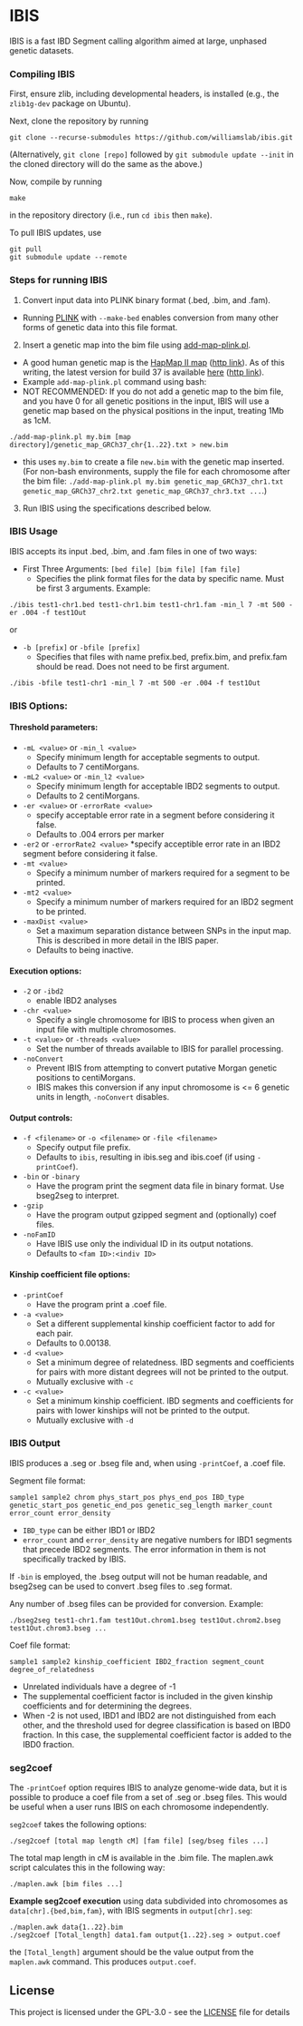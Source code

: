 # IBIS

IBIS is a fast IBD Segment calling algorithm aimed at large, unphased genetic datasets.

### Compiling IBIS

First, ensure zlib, including developmental headers, is installed (e.g., the `zlib1g-dev` package on Ubuntu).

Next, clone the repository by running

    git clone --recurse-submodules https://github.com/williamslab/ibis.git

(Alternatively, `git clone [repo]` followed by `git submodule update --init` in the cloned directory will do the same as the above.)

Now, compile by running

    make

in the repository directory (i.e., run `cd ibis` then `make`).

To pull IBIS updates, use

    git pull
    git submodule update --remote

### Steps for running IBIS

1. Convert input data into PLINK binary format (.bed, .bim, and .fam).
  * Running [PLINK](https://www.cog-genomics.org/plink2/) with `--make-bed` enables conversion from many other forms of genetic data into this file format.

2. Insert a genetic map into the bim file using [add-map-plink.pl](add-map-plink.pl).
  * A good human genetic map is the [HapMap II map](ftp://ftp.ncbi.nlm.nih.gov/hapmap/recombination/) ([http link](http://bit.ly/33s6XQG)). As of this writing, the latest version for build 37 is available [here](ftp://ftp.ncbi.nlm.nih.gov/hapmap/recombination/2011-01_phaseII_B37/genetic_map_HapMapII_GRCh37.tar.gz) ([http link](http://bit.ly/2QuvNu9)).
  * Example `add-map-plink.pl` command using bash:
  * NOT RECOMMENDED: If you do not add a genetic map to the bim file, and you have 0 for all genetic positions in the input, IBIS will use a genetic map based on the physical positions in the input, treating 1Mb as 1cM.
```
./add-map-plink.pl my.bim [map directory]/genetic_map_GRCh37_chr{1..22}.txt > new.bim
```
  * this uses `my.bim` to create a file `new.bim` with the genetic map inserted. (For non-bash environments, supply the file for each chromosome after the bim file: `./add-map-plink.pl my.bim genetic_map_GRCh37_chr1.txt genetic_map_GRCh37_chr2.txt genetic_map_GRCh37_chr3.txt ...`.)

3. Run IBIS using the specifications described below.

### IBIS Usage

IBIS accepts its input .bed, .bim, and .fam files in one of two ways:

* First Three Arguments: `[bed file] [bim file] [fam file]`
	* Specifies the plink format files for the data by specific name. Must be first 3 arguments.
Example:
```
./ibis test1-chr1.bed test1-chr1.bim test1-chr1.fam -min_l 7 -mt 500 -er .004 -f test1Out
```
or
* `-b [prefix]` or `-bfile [prefix]`
	* Specifies that files with name prefix.bed, prefix.bim, and prefix.fam should be read. Does not need to be first argument.

```
./ibis -bfile test1-chr1 -min_l 7 -mt 500 -er .004 -f test1Out
```
### IBIS Options:

#### Threshold parameters:
* `-mL <value>` or `-min_l <value>`
	* Specify minimum length for acceptable segments to output.
	* Defaults to 7 centiMorgans.
* `-mL2 <value>` or `-min_l2 <value>`
	* Specify minimum length for acceptable IBD2 segments to output.
	* Defaults to 2 centiMorgans.
* `-er <value>` or `-errorRate <value>`
	* specify acceptable error rate in a segment before considering it false.
	* Defaults to .004 errors per marker
* `-er2` or `-errorRate2 <value>`
	*specify acceptible error rate in an IBD2 segment before considering it false.
* `-mt <value>`
	* Specify a minimum number of markers required for a segment to be printed.
* `-mt2 <value>`
	* Specify a minimum number of markers required for an IBD2 segment to be printed.
* `-maxDist <value>`
	* Set a maximum separation distance between SNPs in the input map. This is described in more detail in the IBIS paper.
	* Defaults to being inactive.

#### Execution options:
* `-2` or `-ibd2`
	* enable IBD2 analyses
* `-chr <value>`
	* Specify a single chromosome for IBIS to process when given an input file with multiple chromosomes.
* `-t <value>` or `-threads <value>`
	* Set the number of threads available to IBIS for parallel processing.
* `-noConvert`
	* Prevent IBIS from attempting to convert putative Morgan genetic positions to centiMorgans.
	* IBIS makes this conversion if any input chromosome is <= 6 genetic units in length, `-noConvert` disables.

#### Output controls:
* `-f <filename>` or `-o <filename>` or `-file <filename>`
	* Specify output file prefix.
	* Defaults to `ibis`, resulting in ibis.seg and ibis.coef (if using `-printCoef`).
* `-bin` or `-binary`
	* Have the program print the segment data file in binary format. Use bseg2seg to interpret.
* `-gzip`
	* Have the program output gzipped segment and (optionally) coef files.
* `-noFamID`
	* Have IBIS use only the individual ID in its output notations.
	* Defaults to `<fam ID>:<indiv ID>`

#### Kinship coefficient file options:
* `-printCoef`
	* Have the program print a .coef file.
* `-a <value>`
	* Set a different supplemental kinship coefficient factor to add for each pair.
	* Defaults to 0.00138.
* `-d <value>`
	* Set a minimum degree of relatedness. IBD segments and coefficients for pairs with more distant degrees will not be printed to the output.
	* Mutually exclusive with `-c`
* `-c <value>`
	* Set a minimum kinship coefficient. IBD segments and coefficients for pairs with lower kinships will not be printed to the output.
	* Mutually exclusive with `-d`

### IBIS Output

IBIS produces a .seg or .bseg file and, when using `-printCoef`, a .coef file.

Segment file format:
```
sample1 sample2 chrom phys_start_pos phys_end_pos IBD_type genetic_start_pos genetic_end_pos genetic_seg_length marker_count error_count error_density
```
* `IBD_type` can be either IBD1 or IBD2
* `error_count` and `error_density` are negative numbers for IBD1 segments that precede IBD2 segments. The error information in them is not specifically tracked by IBIS.

If `-bin` is employed, the .bseg output will not be human readable, and bseg2seg can be used to convert .bseg files to .seg format.

Any number of .bseg files can be provided for conversion.
Example:
```
./bseg2seg test1-chr1.fam test1Out.chrom1.bseg test1Out.chrom2.bseg test1Out.chrom3.bseg ...
```


Coef file format:
```
sample1 sample2 kinship_coefficient IBD2_fraction segment_count degree_of_relatedness
```
* Unrelated individuals have a degree of -1
* The supplemental coefficient factor is included in the given kinship coefficients and for determining the degrees.
* When -2 is not used, IBD1 and IBD2 are not distinguished from each other, and the threshold used for degree classification is based on IBD0 fraction. In this case, the supplemental coefficient factor is added to the IBD0 fraction.

### seg2coef

The `-printCoef` option requires IBIS to analyze genome-wide data, but it is possible to produce a coef file from a set of .seg or .bseg files. This would be useful when a user runs IBIS on each chromosome independently.

`seg2coef` takes the following options:

    ./seg2coef [total map length cM] [fam file] [seg/bseg files ...]

The total map length in cM is available in the .bim file. The maplen.awk script calculates this in the following way:

    ./maplen.awk [bim files ...]

**Example seg2coef execution** using data subdivided into chromosomes as `data[chr].{bed,bim,fam}`, with IBIS segments in `output[chr].seg`:

    ./maplen.awk data{1..22}.bim
    ./seg2coef [Total_length] data1.fam output{1..22}.seg > output.coef

the `[Total_length]` argument should be the value output from the `maplen.awk` command. This produces `output.coef`.

## License

This project is licensed under the GPL-3.0 - see the [LICENSE](LICENSE) file for details
